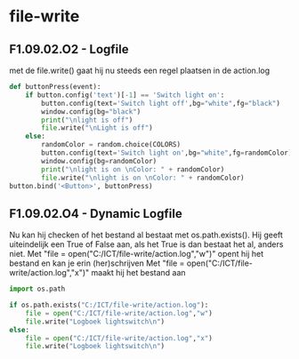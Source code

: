 # file-write
## F1.09.02.O2 - Logfile
met de file.write() gaat hij nu steeds een regel plaatsen in de action.log
``` python
def buttonPress(event):
    if button.config('text')[-1] == 'Switch light on':
        button.config(text='Switch light off',bg="white",fg="black")
        window.config(bg="black")  
        print("\nlight is off")    
        file.write("\nLight is off")
    else:
        randomColor = random.choice(COLORS)
        button.config(text='Switch light on',bg="white",fg=randomColor)
        window.config(bg=randomColor)      
        print("\nlight is on \nColor: " + randomColor)
        file.write("\nlight is on \nColor: " + randomColor)
button.bind('<Button>', buttonPress)
```
## F1.09.02.O4 - Dynamic Logfile
Nu kan hij checken of het bestand al bestaat met os.path.exists(). Hij geeft uiteindelijk een True of False aan, als het True is dan bestaat het al, anders niet.
Met "file = open("C:/ICT/file-write/action.log","w")" opent hij het bestand en kan je erin (her)schrijven
Met "file = open("C:/ICT/file-write/action.log","x")" maakt hij het bestand aan
``` python
import os.path

if os.path.exists("C:/ICT/file-write/action.log"):
    file = open("C:/ICT/file-write/action.log","w")
    file.write("Logboek lightswitch\n")
else:
    file = open("C:/ICT/file-write/action.log","x")
    file.write("Logboek lightswitch\n")
```
